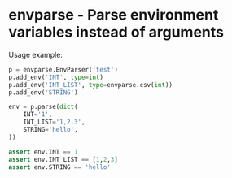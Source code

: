 envparse - Parse environment variables instead of arguments
===========================================================

Usage example:

```python
p = envparse.EnvParser('test')
p.add_env('INT', type=int)
p.add_env('INT_LIST', type=envparse.csv(int))
p.add_env('STRING')

env = p.parse(dict(
    INT='1',
    INT_LIST='1,2,3',
    STRING='hello',
))

assert env.INT == 1
assert env.INT_LIST == [1,2,3]
assert env.STRING == 'hello'
```

